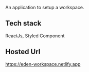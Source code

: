 
An application to setup a workspace.

## Tech stack

ReactJs, Styled Component

## Hosted Url

https://eden-workspace.netlify.app